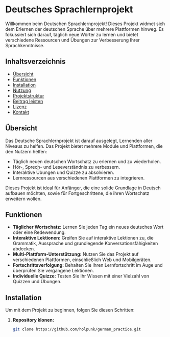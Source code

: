 # Deutsches Sprachlernprojekt

Willkommen beim Deutschen Sprachlernprojekt! Dieses Projekt widmet sich dem Erlernen der deutschen Sprache über mehrere Plattformen hinweg. Es fokussiert sich darauf, täglich neue Wörter zu lernen und bietet verschiedene Ressourcen und Übungen zur Verbesserung Ihrer Sprachkenntnisse.

## Inhaltsverzeichnis

- [Übersicht](#%C3%9Cbersicht)
- [Funktionen](#Funktionen)
- [Installation](#Installation)
- [Nutzung](#Nutzung)
- [Projektstruktur](#Projektstruktur)
- [Beitrag leisten](#Beitrag-leisten)
- [Lizenz](#Lizenz)
- [Kontakt](#Kontakt)

## Übersicht

Das Deutsche Sprachlernprojekt ist darauf ausgelegt, Lernenden aller Niveaus zu helfen. Das Projekt bietet mehrere Module und Plattformen, die den Nutzern helfen:
- Täglich neuen deutschen Wortschatz zu erlernen und zu wiederholen.
- Hör-, Sprech- und Leseverständnis zu verbessern.
- Interaktive Übungen und Quizze zu absolvieren.
- Lernressourcen aus verschiedenen Plattformen zu integrieren.

Dieses Projekt ist ideal für Anfänger, die eine solide Grundlage in Deutsch aufbauen möchten, sowie für Fortgeschrittene, die ihren Wortschatz erweitern wollen.

## Funktionen

- **Täglicher Wortschatz:** Lernen Sie jeden Tag ein neues deutsches Wort oder eine Redewendung.
- **Interaktive Lektionen:** Greifen Sie auf interaktive Lektionen zu, die Grammatik, Aussprache und grundlegende Konversationsfähigkeiten abdecken.
- **Multi-Plattform-Unterstützung:** Nutzen Sie das Projekt auf verschiedenen Plattformen, einschließlich Web und Mobilgeräten.
- **Fortschrittsverfolgung:** Behalten Sie Ihren Lernfortschritt im Auge und überprüfen Sie vergangene Lektionen.
- **Individuelle Quizze:** Testen Sie Ihr Wissen mit einer Vielzahl von Quizzen und Übungen.

## Installation

Um mit dem Projekt zu beginnen, folgen Sie diesen Schritten:

1. **Repository klonen:**
   ```bash
   git clone https://github.com/holpunk/german_practice.git